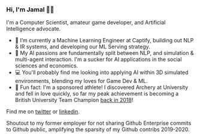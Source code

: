 ### Hi, I'm Jamal 👋🏽

I'm a Computer Scientist, amateur game developer, and Artificial Intelligence advocate.

- 🔭 I’m currently a Machine Learning Engineer at Captify, building out NLP & IR systems, and developing our ML Serving strategy.
- 🌱 My AI passions are fundamentally split between NLP, and simulation & multi-agent interaction. I'm a sucker for AI applications in the social sciences and economics.
- 💻 You'll probably find me looking into applying AI within 3D simulated environments, blending my loves for Game Dev & ML.
- 🏹 Fun fact: I'm a sponsored athlete! I discovered Archery at University and fell in love quickly, so far my peak achievement is becoming a British University Team Champion [back in 2018](https://www.facebook.com/ubarchery/videos/766284096895657)!

Find me on [twitter](https://twitter.com/JamalRahman) or [linkedin](https://www.linkedin.com/in/jamal-rahman/).

Shoutout to my former employer for not sharing Github Enterprise commits to Github public, amplifying the sparsity of my Github contribs 2019-2020.
